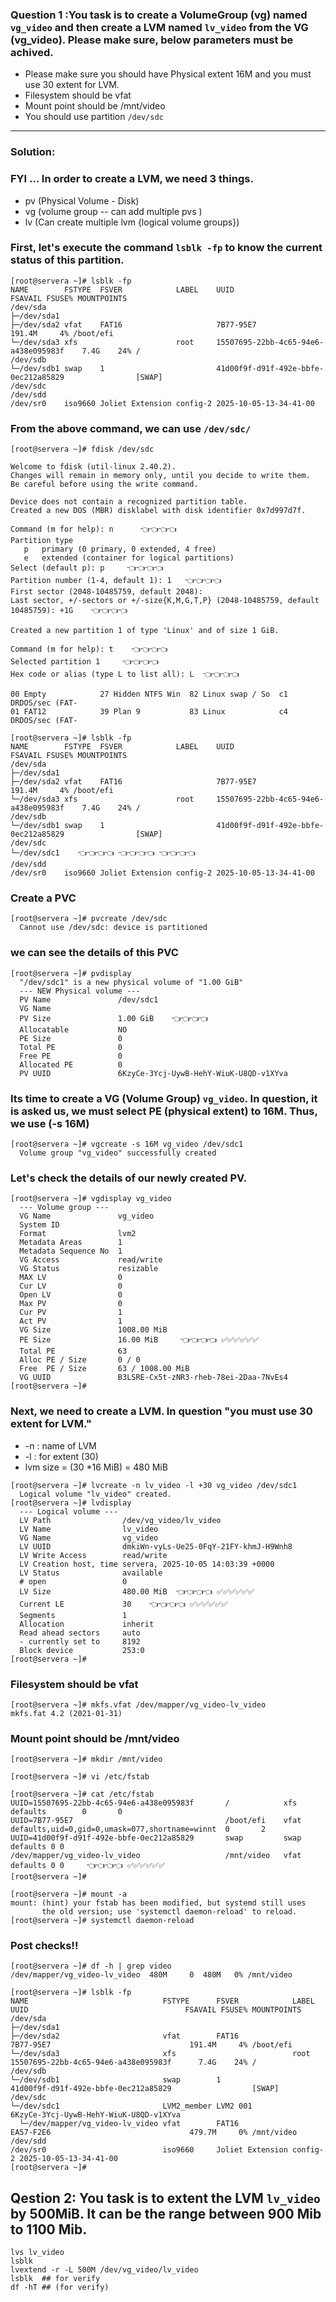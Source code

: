 ### Question 1 :You task is to create a VolumeGroup (vg) named `vg_video` and then create a LVM named `lv_video` from the VG (vg_video). Please make sure, below parameters must be achived.
- Please make sure you should have Physical extent 16M and you must use 30 extent for LVM.
- Filesystem should be vfat
- Mount point should be /mnt/video
- You should use partition `/dev/sdc`
---

### Solution:
### FYI ... In order to create a LVM, we need 3 things. 

- pv (Physical Volume - Disk)
- vg (volume group -- can add multiple pvs )
- lv (Can create multiple lvm {logical volume groups})

### First, let's execute the command `lsblk -fp` to know the current status of this partition.
```
[root@servera ~]# lsblk -fp
NAME        FSTYPE  FSVER            LABEL    UUID                                 FSAVAIL FSUSE% MOUNTPOINTS
/dev/sda                                                                                          
├─/dev/sda1                                                                                       
├─/dev/sda2 vfat    FAT16                     7B77-95E7                             191.4M     4% /boot/efi
└─/dev/sda3 xfs                      root     15507695-22bb-4c65-94e6-a438e095983f    7.4G    24% /
/dev/sdb                                                                                          
└─/dev/sdb1 swap    1                         41d00f9f-d91f-492e-bbfe-0ec212a85829                [SWAP]
/dev/sdc                                                                                          
/dev/sdd                                                                                          
/dev/sr0    iso9660 Joliet Extension config-2 2025-10-05-13-34-41-00      
```

### From the above command, we can use `/dev/sdc/`
```
[root@servera ~]# fdisk /dev/sdc 

Welcome to fdisk (util-linux 2.40.2).
Changes will remain in memory only, until you decide to write them.
Be careful before using the write command.

Device does not contain a recognized partition table.
Created a new DOS (MBR) disklabel with disk identifier 0x7d997d7f.

Command (m for help): n      👈👈👈👈
Partition type
   p   primary (0 primary, 0 extended, 4 free)
   e   extended (container for logical partitions)
Select (default p): p     👈👈👈👈
Partition number (1-4, default 1): 1   👈👈👈👈
First sector (2048-10485759, default 2048): 
Last sector, +/-sectors or +/-size{K,M,G,T,P} (2048-10485759, default 10485759): +1G    👈👈👈👈

Created a new partition 1 of type 'Linux' and of size 1 GiB.

Command (m for help): t    👈👈👈👈
Selected partition 1     👈👈👈👈
Hex code or alias (type L to list all): L  👈👈👈👈

00 Empty            27 Hidden NTFS Win  82 Linux swap / So  c1 DRDOS/sec (FAT-
01 FAT12            39 Plan 9           83 Linux            c4 DRDOS/sec (FAT-
```


```
[root@servera ~]# lsblk -fp
NAME        FSTYPE  FSVER            LABEL    UUID                                 FSAVAIL FSUSE% MOUNTPOINTS
/dev/sda                                                                                          
├─/dev/sda1                                                                                       
├─/dev/sda2 vfat    FAT16                     7B77-95E7                             191.4M     4% /boot/efi
└─/dev/sda3 xfs                      root     15507695-22bb-4c65-94e6-a438e095983f    7.4G    24% /
/dev/sdb                                                                                          
└─/dev/sdb1 swap    1                         41d00f9f-d91f-492e-bbfe-0ec212a85829                [SWAP]
/dev/sdc                                                                                          
└─/dev/sdc1    👈👈👈👈 👈👈👈👈 👈👈👈👈                                                                                    
/dev/sdd                                                                                          
/dev/sr0    iso9660 Joliet Extension config-2 2025-10-05-13-34-41-00                              
```
### Create a PVC
```
[root@servera ~]# pvcreate /dev/sdc 
  Cannot use /dev/sdc: device is partitioned
```

### we can see the details of this PVC
```
[root@servera ~]# pvdisplay 
  "/dev/sdc1" is a new physical volume of "1.00 GiB"
  --- NEW Physical volume ---
  PV Name               /dev/sdc1
  VG Name               
  PV Size               1.00 GiB    👈👈👈👈
  Allocatable           NO
  PE Size               0   
  Total PE              0
  Free PE               0
  Allocated PE          0
  PV UUID               6KzyCe-3Ycj-UywB-HehY-WiuK-U8QD-v1XYva
```

### Its time to create a VG (Volume Group) `vg_video`. In question, it is asked us, we must select PE (physical extent) to 16M. Thus, we use (-s 16M)
```
[root@servera ~]# vgcreate -s 16M vg_video /dev/sdc1 
  Volume group "vg_video" successfully created
```

### Let's check the details of our newly created PV.
```
[root@servera ~]# vgdisplay vg_video 
  --- Volume group ---
  VG Name               vg_video
  System ID             
  Format                lvm2
  Metadata Areas        1
  Metadata Sequence No  1
  VG Access             read/write
  VG Status             resizable
  MAX LV                0
  Cur LV                0
  Open LV               0
  Max PV                0
  Cur PV                1
  Act PV                1
  VG Size               1008.00 MiB
  PE Size               16.00 MiB     👈👈👈👈 ✅✅✅✅✅✅
  Total PE              63
  Alloc PE / Size       0 / 0   
  Free  PE / Size       63 / 1008.00 MiB
  VG UUID               B3LSRE-Cx5t-zNR3-rheb-78ei-2Daa-7NvEs4
[root@servera ~]# 
```

### Next, we need to create a LVM. In question "you must use 30 extent for LVM."
- -n : name of LVM
- -l : for extent (30)
- lvm size = (30 *16 MiB) = 480 MiB
```
[root@servera ~]# lvcreate -n lv_video -l +30 vg_video /dev/sdc1 
  Logical volume "lv_video" created.
[root@servera ~]# lvdisplay 
  --- Logical volume ---
  LV Path                /dev/vg_video/lv_video
  LV Name                lv_video
  VG Name                vg_video
  LV UUID                dmkiWn-vyLs-Ue25-0FqY-21FY-khmJ-H9Wnh8
  LV Write Access        read/write
  LV Creation host, time servera, 2025-10-05 14:03:39 +0000
  LV Status              available
  # open                 0
  LV Size                480.00 MiB  👈👈👈👈 ✅✅✅✅✅✅
  Current LE             30    👈👈👈👈 ✅✅✅✅✅✅
  Segments               1
  Allocation             inherit
  Read ahead sectors     auto
  - currently set to     8192
  Block device           253:0
[root@servera ~]# 
```

### Filesystem should be vfat
```
[root@servera ~]# mkfs.vfat /dev/mapper/vg_video-lv_video
mkfs.fat 4.2 (2021-01-31)
```

### Mount point should be /mnt/video
```
[root@servera ~]# mkdir /mnt/video

[root@servera ~]# vi /etc/fstab 
```

```
[root@servera ~]# cat /etc/fstab 
UUID=15507695-22bb-4c65-94e6-a438e095983f       /            xfs     defaults        0       0
UUID=7B77-95E7                                  /boot/efi    vfat    defaults,uid=0,gid=0,umask=077,shortname=winnt  0       2
UUID=41d00f9f-d91f-492e-bbfe-0ec212a85829       swap         swap    defaults 0 0  
/dev/mapper/vg_video-lv_video                   /mnt/video   vfat    defaults 0 0     👈👈👈👈 ✅✅✅✅✅✅
[root@servera ~]# 
```

```
[root@servera ~]# mount -a
mount: (hint) your fstab has been modified, but systemd still uses
       the old version; use 'systemctl daemon-reload' to reload.
[root@servera ~]# systemctl daemon-reload

```
###  Post checks!!
```
[root@servera ~]# df -h | grep video
/dev/mapper/vg_video-lv_video  480M     0  480M   0% /mnt/video

[root@servera ~]# lsblk -fp
NAME                              FSTYPE      FSVER            LABEL    UUID                                   FSAVAIL FSUSE% MOUNTPOINTS
/dev/sda                                                                                                                      
├─/dev/sda1                                                                                                                   
├─/dev/sda2                       vfat        FAT16                     7B77-95E7                               191.4M     4% /boot/efi
└─/dev/sda3                       xfs                          root     15507695-22bb-4c65-94e6-a438e095983f      7.4G    24% /
/dev/sdb                                                                                                                      
└─/dev/sdb1                       swap        1                         41d00f9f-d91f-492e-bbfe-0ec212a85829                  [SWAP]
/dev/sdc                                                                                                                      
└─/dev/sdc1                       LVM2_member LVM2 001                  6KzyCe-3Ycj-UywB-HehY-WiuK-U8QD-v1XYva                
  └─/dev/mapper/vg_video-lv_video vfat        FAT16                     EA57-F2E6                               479.7M     0% /mnt/video
/dev/sdd                                                                                                                      
/dev/sr0                          iso9660     Joliet Extension config-2 2025-10-05-13-34-41-00                                
[root@servera ~]#
```


## Qestion 2: You task is to extent the LVM `lv_video` by 500MiB. It can be the range between 900 Mib to 1100 Mib.


```
lvs lv_video
lsblk
lvextend -r -L 500M /dev/vg_video/lv_video
lsblk  ## for verify
df -hT ## (for verify)
```
